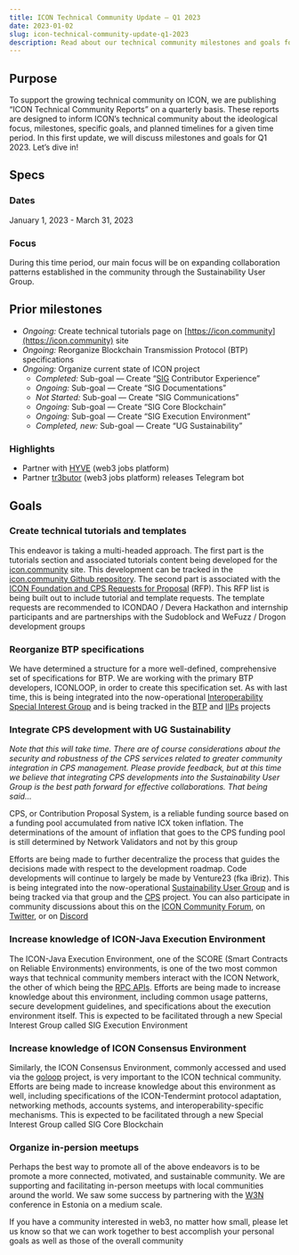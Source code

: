 ```yaml
---
title: ICON Technical Community Update – Q1 2023
date: 2023-01-02
slug: icon-technical-community-update-q1-2023
description: Read about our technical community milestones and goals for January 1 to March 31.
---
```


## Purpose
To support the growing technical community on ICON, we are publishing  “ICON Technical Community Reports” on a quarterly basis. These reports are designed to inform ICON’s technical community about  the ideological focus, milestones, specific goals, and planned timelines for a given time period. In this first update, we will discuss  milestones and goals for Q1 2023. Let’s dive in!

## Specs

### Dates
January 1, 2023 - March 31, 2023

### Focus
During this time period, our main focus will be on expanding collaboration patterns established in the community through the Sustainability User Group.

## Prior milestones
- *Ongoing:* Create technical tutorials page on [https://icon.community](https://icon.community) site
- *Ongoing:* Reorganize Blockchain Transmission Protocol (BTP) specifications
- *Ongoing:* Organize current state of ICON project
    - *Completed:* Sub-goal — Create “[SIG](https://icon.community/glossary/special-interest-group/) Contributor Experience”
    - *Ongoing:* Sub-goal — Create “SIG Documentations”
    - *Not Started:* Sub-goal — Create “SIG Communications”
    - *Ongoing:* Sub-goal — Create “SIG Core Blockchain”
    - *Ongoing:* Sub-goal — Create “SIG Execution Environment”
    - *Completed, new:* Sub-goal — Create “UG Sustainability”

### Highlights
* Partner with [HYVE](https://app.hyve.works) (web3 jobs platform)
* Partner [tr3butor](https://app.tr3butor.io/) (web3 jobs platform) releases Telegram bot

## Goals

### Create technical tutorials and templates
This endeavor is taking a multi-headed approach. The first part is the tutorials section and associated tutorials content being developed for the [icon.community](http://icon.community) site. This development can be tracked in the [icon.community Github repository](https://github.com/icon-community/icon.community/tree/feature-add-tutorials-section). The second part is associated with the [ICON Foundation and CPS Requests for Proposal](https://build.icon.foundation/grants/icon-network-request-for-proposals) (RFP). This RFP list is being built out to include tutorial and template requests. The template requests are recommended to ICONDAO / Devera Hackathon and internship participants and are partnerships with the Sudoblock and WeFuzz / Drogon development groups

### Reorganize BTP specifications
We have determined a structure for a more well-defined, comprehensive set of specifications for BTP. We are working with the primary BTP developers, ICONLOOP, in order to create this specification set. As with last time, this is being integrated into the now-operational [Interoperability Special Interest Group](https://github.com/icon-project/community/tree/main/special-interest-groups/interoperability) and is being tracked in the [BTP](https://github.com/icon-project/btp) and [IIPs](https://github.com/icon-project/iips) projects

### Integrate CPS development with UG Sustainability
*Note that this will take time. There are of course considerations about the security and robustness of the CPS services related to greater community integration in CPS management. Please provide feedback, but at this time we believe that integrating CPS developments into the Sustainability User Group is the best path forward for effective collaborations. That being said…*

CPS, or Contribution Proposal System, is a reliable funding source based on a funding pool accumulated from native ICX token inflation. The determinations of the amount of inflation that goes to the CPS funding pool is still determined by Network Validators and not by this group

Efforts are being made to further decentralize the process that guides the decisions made with respect to the development roadmap. Code developments will continue to largely be made by Venture23 (fka iBriz). This is being integrated into the now-operational [Sustainability User Group](https://github.com/icon-project/community/tree/main/user-groups/sustainability) and is being tracked via that group and the [CPS](https://github.com/icon-community/cps/) project. You can also participate in community discussions about this on the [ICON Community Forum](https://forum.icon.community/), on [Twitter](https://twitter.com/iconcps/), or on [Discord](https://discord.com/channels/880651922682560582/1043189700103516180)

### Increase knowledge of ICON-Java Execution Environment
The ICON-Java Execution Environment, one of the SCORE (Smart Contracts on Reliable Environments) environments, is one of the two most common ways that technical community members interact with the ICON Network, the other of which being the [RPC APIs](https://docs.icon.community/icon-stack/client-apis/json-rpc-api/v3). Efforts are being made to increase knowledge about this environment, including common usage patterns, secure development guidelines, and specifications about the execution environment itself. This is expected to be facilitated through a new Special Interest Group called SIG Execution Environment

### Increase knowledge of ICON Consensus Environment
Similarly, the ICON Consensus Environment, commonly accessed and used via the [goloop](https://github.com/icon-project/goloop) project, is very important to the ICON technical community. Efforts are being made to increase knowledge about this environment as well, including specifications of the ICON-Tendermint protocol adaptation, networking methods, accounts systems, and interoperability-specific mechanisms. This is expected to be facilitated through a new Special Interest Group called SIG Core Blockchain

### Organize in-persion meetups
Perhaps the best way to promote all of the above endeavors is to be promote a more connected, motivated, and sustainable community. We are supporting and facilitating in-person meetups with local communities around the world. We saw some success by partnering with the [W3N](https://w3n.ee/) conference in Estonia on a medium scale.

If you have a community interested in web3, no matter how small, please let us know so that we can work together to best accomplish your personal goals as well as those of the overall community